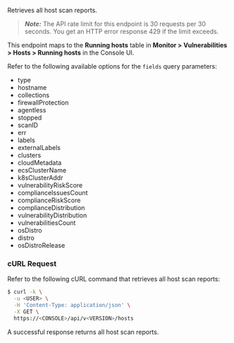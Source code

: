Retrieves all host scan reports.

> _**Note:**_ The API rate limit for this endpoint is 30 requests per 30 seconds.
You get an HTTP error response 429 if the limit exceeds.

This endpoint maps to the **Running hosts** table in **Monitor > Vulnerabilities > Hosts > Running hosts** in the Console UI.

Refer to the following available options for the `fields` query parameters:
* type
* hostname
* collections
* firewallProtection
* agentless
* stopped
* scanID
* err
* labels
* externalLabels
* clusters
* cloudMetadata
* ecsClusterName
* k8sClusterAddr
* vulnerabilityRiskScore
* complianceIssuesCount
* complianceRiskScore
* complianceDistribution
* vulnerabilityDistribution
* vulnerabilitiesCount
* osDistro
* distro
* osDistroRelease

### cURL Request

Refer to the following cURL command that retrieves all host scan reports:

```bash
$ curl -k \
  -u <USER> \
  -H 'Content-Type: application/json' \
  -X GET \
  https://<CONSOLE>/api/v<VERSION>/hosts
```

A successful response returns all host scan reports.
